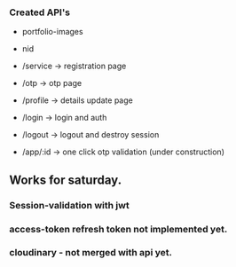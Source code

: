 ### Created API's

- portfolio-images
- nid

- /service -> registration page
- /otp     -> otp page
- /profile -> details update page
- /login -> login and auth
- /logout -> logout and destroy session
- /app/:id  -> one click otp validation (under construction)


## Works for saturday.

### Session-validation with jwt
### access-token refresh token not implemented yet.
### cloudinary - not merged with api yet.
